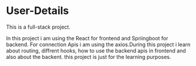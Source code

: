 # User-Details
This is a full-stack project. 

In this project i am using the React for frontend and Spriingboot for backend. For connection Apis i am using the axios.During this project i learn about routing, diffrent hooks, how to use the backend apis in frontend and also about the backent. this project is just for the learning purposes. 